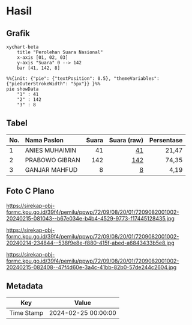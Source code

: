 # Hasil

## Grafik

```mermaid
xychart-beta
    title "Perolehan Suara Nasional"
    x-axis [01, 02, 03]
    y-axis "Suara" 0 --> 142
    bar [41, 142, 8]
```

```mermaid
%%{init: {"pie": {"textPosition": 0.5}, "themeVariables": {"pieOuterStrokeWidth": "5px"}} }%%
pie showData
    "1" : 41
    "2" : 142
    "3" : 8
```

## Tabel

| No. | Nama Paslon    | Suara | Suara (raw) | Persentase |
|:--- |:-------------- | -----:| -----------:| ----------:|
| 1   | ANIES MUHAIMIN | 41    | [41][p-1]   | 21,47      |
| 2   | PRABOWO GIBRAN | 142   | [142][p-2]  | 74,35      |
| 3   | GANJAR MAHFUD  | 8     | [8][p-3]    | 4,19       |


[p-1]: https://github.com/gigit-pemilu/pemilu-2024/blob/main/pilpres/hitung-suara/sub/72-sulawesi-tengah/sub/09-tojo-una-una/sub/08-tojo/sub/2001-lemoro/sub/002-tps/sub/paslon-1.txt
[p-2]: https://github.com/gigit-pemilu/pemilu-2024/blob/main/pilpres/hitung-suara/sub/72-sulawesi-tengah/sub/09-tojo-una-una/sub/08-tojo/sub/2001-lemoro/sub/002-tps/sub/paslon-2.txt
[p-3]: https://github.com/gigit-pemilu/pemilu-2024/blob/main/pilpres/hitung-suara/sub/72-sulawesi-tengah/sub/09-tojo-una-una/sub/08-tojo/sub/2001-lemoro/sub/002-tps/sub/paslon-3.txt

## Foto C Plano

https://sirekap-obj-formc.kpu.go.id/39f4/pemilu/ppwp/72/09/08/20/01/7209082001002-20240215-081043--b67e034e-b4b4-4529-9773-f17445128435.jpg

https://sirekap-obj-formc.kpu.go.id/39f4/pemilu/ppwp/72/09/08/20/01/7209082001002-20240214-234844--538f9e8e-f880-415f-abed-a6843433b5e8.jpg

https://sirekap-obj-formc.kpu.go.id/39f4/pemilu/ppwp/72/09/08/20/01/7209082001002-20240215-082408--47f4d60e-3a4c-41bb-82b0-57de244c2604.jpg


## Metadata

| Key        | Value               |
| ---------- | ------------------- |
| Time Stamp | 2024-02-25 00:00:00 |



